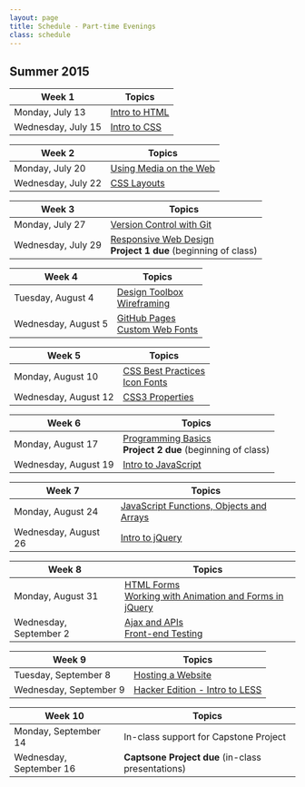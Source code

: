 ```yaml
---
layout: page
title: Schedule - Part-time Evenings
class: schedule
---
```


## Summer 2015

Week 1                     | Topics
-------------------------- | --------------------------
Monday, July 13            | [Intro to HTML](/lesson/intro-to-html/)
Wednesday, July 15         | [Intro to CSS](/lesson/intro-to-css/)

Week 2                     | Topics
-------------------------- | --------------------------
Monday, July 20            | [Using Media on the Web](/lesson/using-media-on-the-web/)
Wednesday, July 22         | [CSS Layouts](/lesson/css-layouts/)

Week 3                     | Topics
-------------------------- | --------------------------
Monday, July 27            | [Version Control with Git](/lesson/version-control-with-git/)
Wednesday, July 29         | [Responsive Web Design](/lesson/responsive-web-design/) <br /> __Project 1 due__ (beginning of class)

Week 4                     | Topics
-------------------------- | --------------------------
Tuesday, August 4          | [Design Toolbox](/lesson/design-toolbox/) <br /> [Wireframing](/lesson/wireframing/)
Wednesday, August 5        | [GitHub Pages](/lesson/github-pages/) <br /> [Custom Web Fonts](/lesson/custom-web-fonts/)

Week 5                     | Topics
-------------------------- | --------------------------
Monday, August 10          | [CSS Best Practices](/lesson/css-best-practices/) <br /> [Icon Fonts](/lesson/icon-fonts/)
Wednesday, August 12       | [CSS3 Properties](/lesson/css3-properties/)

Week 6                     | Topics
-------------------------- | --------------------------
Monday, August 17          | [Programming Basics](/lesson/programming-basics/) <br /> __Project 2 due__ (beginning of class)
Wednesday, August 19       | [Intro to JavaScript](/lesson/intro-to-javascript/)

Week 7                     | Topics
-------------------------- | --------------------------
Monday, August 24          | [JavaScript Functions, Objects and Arrays](/lesson/javascript-functions-objects-and-arrays/)
Wednesday, August 26       | [Intro to jQuery](/lesson/intro-to-jquery/)

Week 8                     | Topics
-------------------------- | --------------------------
Monday, August 31          | [HTML Forms](/lesson/html-forms/) <br /> [Working with Animation and Forms in jQuery](/lesson/working-with-animation-and-forms-in-jquery/)
Wednesday, September 2     | [Ajax and APIs](/lesson/intro-to-ajax-and-apis/) <br /> [Front-end Testing](/lesson/front-end-testing/)

Week 9                     | Topics
-------------------------- | --------------------------
Tuesday, September 8       | [Hosting a Website](/lesson/hosting-a-website/)
Wednesday, September 9     | [Hacker Edition - Intro to LESS](/lesson/hacker-edition-intro-to-less/)

Week 10                    | Topics
-------------------------- | --------------------------
Monday, September 14       | In-class support for Capstone Project
Wednesday, September 16    | __Captsone Project due__ (in-class presentations)

